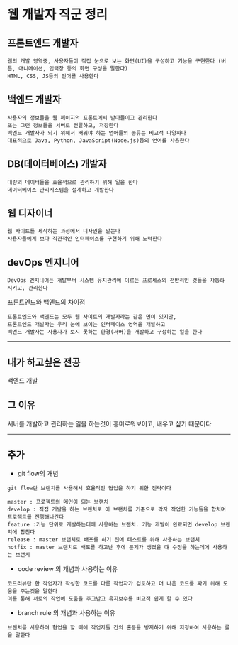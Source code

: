 # 웹 개발자 직군 정리

## 프론트엔드 개발자

```
웹의 개발 영역중, 사용자들이 직접 눈으로 보는 화면(UI)을 구성하고 기능을 구현한다 (버튼, 애니메이션, 입력창 등의 화면 구성을 말한다)
HTML, CSS, JS등의 언어를 사용한다
```

## 백엔드 개발자

```
사용자의 정보들을 웹 페이지의 프론트에서 받아들이고 관리한다
또는 그런 정보들을 서버로 전달하고, 저장한다
백엔드 개발자가 되기 위해서 배워야 하는 언어들의 종류는 비교적 다양하다
대표적으로 Java, Python, JavaScript(Node.js)등의 언어를 사용한다
```

## DB(데이터베이스) 개발자

```
대량의 데이터들을 효율적으로 관리하기 위해 일을 한다
데이터베이스 관리시스템을 설계하고 개발한다
```

## 웹 디자이너

```
웹 사이트를 제작하는 과정에서 디자인을 맡는다
사용자들에게 보다 직관적인 인터페이스를 구현하기 위해 노력한다
```

## devOps 엔지니어

```
DevOps 엔지니어는 개발부터 시스템 유지관리에 이르는 프로세스의 전반적인 것들을 자동화 시키고, 관리한다
```

프론트엔드와 백엔드의 차이점

```
프론트엔드와 백엔드는 모두 웹 사이트의 개발자라는 같은 면이 있지만,
프론트엔드 개발자는 우리 눈에 보이는 인터페이스 영역을 개발하고
백엔드 개발자는 사용자가 보지 못하는 환경(서버)을 개발하고 구성하는 일을 한다
```

---

## 내가 하고싶은 전공

백엔드 개발

## 그 이유

서버를 개발하고 관리하는 일을 하는것이 흥미로워보이고, 배우고 싶기 때문이다

---

## 추가

- git flow의 개념

```
git flow란 브랜치를 사용해서 효율적인 협업을 하기 위한 전략이다
```

```
master : 프로젝트의 메인이 되는 브랜치
develop : 직접 개발을 하는 브랜치로 이 브랜치를 기준으로 각자 작업한 기능들을 합치며 프로젝트를 진행해나간다
feature :기능 단위로 개발하는데에 사용하는 브랜치. 기능 개발이 완료되면 develop 브랜치에 합친다
release : master 브랜치로 배포를 하기 전에 테스트를 위해 사용하는 브랜치
hotfix : master 브랜치로 배포를 하고난 후에 문제가 생겼을 떄 수정을 하는데에 사용하는 브랜치
```

- code review 의 개념과 사용하는 이유

```
코드리뷰란 한 작업자가 작성한 코드를 다른 작업자가 검토하고 더 나은 코드를 짜기 위해 도움을 주는것을 말한다
이를 통해 서로의 작업에 도움을 주고받고 유지보수를 비교적 쉽게 할 수 있다
```

- branch rule 의 개념과 사용하는 이유

```
브랜치를 사용하여 협업을 할 때에 작업자들 간의 혼동을 방지하기 위해 지정하여 사용하는 룰을 말한다
```
